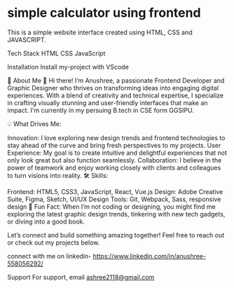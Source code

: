 # simple calculator using frontend

This is a simple website interface created using HTML, CSS and JAVASCRIPT.

Tech Stack
HTML
CSS
JavaScript

Installation
Install my-project with VScode

🚀 About Me
👋 Hi there! I’m Anushree, a passionate Frontend Developer and Graphic Designer who thrives on transforming ideas into engaging digital experiences. With a blend of creativity and technical expertise, I specialize in crafting visually stunning and user-friendly interfaces that make an impact. I'm currently in my persuing B.tech in CSE form GGSIPU.

💡 What Drives Me:

Innovation: I love exploring new design trends and frontend technologies to stay ahead of the curve and bring fresh perspectives to my projects.
User Experience: My goal is to create intuitive and delightful experiences that not only look great but also function seamlessly.
Collaboration: I believe in the power of teamwork and enjoy working closely with clients and colleagues to turn visions into reality.
🛠️ Skills:

Frontend: HTML5, CSS3, JavaScript, React, Vue.js
Design: Adobe Creative Suite, Figma, Sketch, UI/UX Design
Tools: Git, Webpack, Sass, responsive design
🌟 Fun Fact: When I’m not coding or designing, you might find me exploring the latest graphic design trends, tinkering with new tech gadgets, or diving into a good book.

Let’s connect and build something amazing together! Feel free to reach out or check out my projects below.

connect with me on linkedin- https://www.linkedin.com/in/anushree-558056292/

Support
For support, email ashree2118@gmail.com

